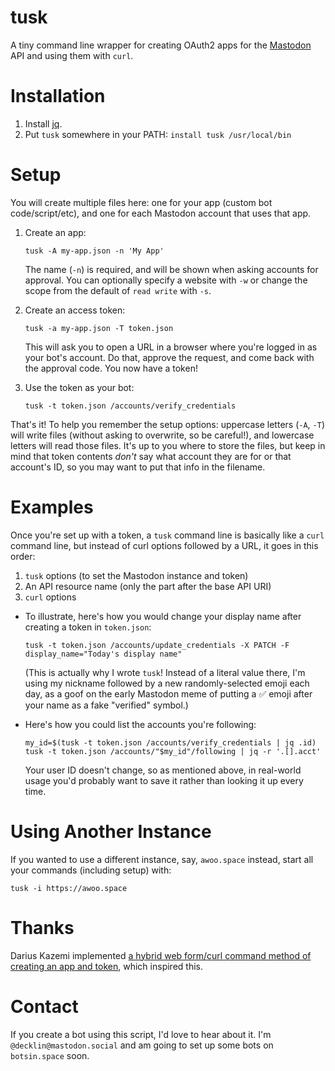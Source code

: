# tusk

A tiny command line wrapper for creating OAuth2 apps for the
[Mastodon](https://mastodon.social) API and using them with `curl`.

# Installation

1. Install [jq](https://stedolan.github.io/jq/).
2. Put `tusk` somewhere in your PATH: `install tusk /usr/local/bin`

# Setup

You will create multiple files here: one for your app (custom bot
code/script/etc), and one for each Mastodon account that uses that app.

 1. Create an app:

        tusk -A my-app.json -n 'My App'

    The name (`-n`) is required, and will be shown when asking accounts
    for approval. You can optionally specify a website with `-w` or
    change the scope from the default of `read write` with `-s`.

 2. Create an access token:

        tusk -a my-app.json -T token.json

    This will ask you to open a URL in a browser where you're logged in
    as your bot's account. Do that, approve the request, and come back
    with the approval code. You now have a token!

 3. Use the token as your bot:

        tusk -t token.json /accounts/verify_credentials

That's it! To help you remember the setup options: uppercase letters
(`-A`, `-T`) will write files (without asking to overwrite, so be
careful!), and lowercase letters will read those files. It's up to you
where to store the files, but keep in mind that token contents *don't*
say what account they are for or that account's ID, so you may want to
put that info in the filename.

# Examples

Once you're set up with a token, a `tusk` command line is basically like
a `curl` command line, but instead of curl options followed by a URL, it
goes in this order:

1. `tusk` options (to set the Mastodon instance and token)
2. An API resource name (only the part after the base API URI)
3. `curl` options

  * To illustrate, here's how you would change your display name after
    creating a token in `token.json`:

        tusk -t token.json /accounts/update_credentials -X PATCH -F display_name="Today's display name"

    (This is actually why I wrote `tusk`! Instead of a literal value there,
    I'm using my nickname followed by a new randomly-selected emoji each
    day, as a goof on the early Mastodon meme of putting a ✅ emoji after
    your name as a fake "verified" symbol.)

  * Here's how you could list the accounts you're following:

        my_id=$(tusk -t token.json /accounts/verify_credentials | jq .id)
        tusk -t token.json /accounts/"$my_id"/following | jq -r '.[].acct'

    Your user ID doesn't change, so as mentioned above, in real-world
    usage you'd probably want to save it rather than looking it up every time.

# Using Another Instance

If you wanted to use a different instance, say, `awoo.space` instead,
start all your commands (including setup) with:

    tusk -i https://awoo.space

# Thanks

Darius Kazemi implemented
[a hybrid web form/curl command method of creating an app and token](https://tinysubversions.com/notes/mastodon-bot/index.html),
which inspired this.

# Contact

If you create a bot using this script, I'd love to hear about it.
I'm `@decklin@mastodon.social` and am going to set up some bots on
`botsin.space` soon.
